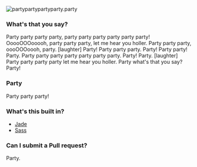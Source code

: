 ![partypartypartyparty.party](http://partypartypartyparty.party/android-chrome-384x384.png)

### What's that you say?
Party party party party, party party party party party party! OoooOOOooooh, party party party, let me hear you holler. Party party party, oooOOOoooh, party. [laughter] Party! Party party party. Party! Party party! Party. Party party party party party party party. Party! Party. [laughter] Party party party party let me hear you holler. Party what's that you say? Party!

### Party
Party party party!

### What's this built in?
* [Jade](http://jade-lang.com/)
* [Sass](http://sass-lang.com/)

### Can I submit a Pull request?
Party.